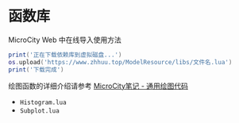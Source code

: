 # 函数库

MicroCity Web 中在线导入使用方法
```lua
print('正在下载依赖库到虚拟磁盘...')
os.upload('https://www.zhhuu.top/ModelResource/libs/文件名.lua')
print('下载完成')
```

绘图函数的详细介绍请参考 [MicroCity笔记 - 通用绘图代码](https://www.zhhuu.top/MicroCityNotes/notes/plots.html)
- `Histogram.lua`
- `Subplot.lua`